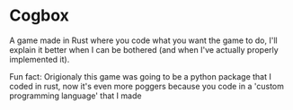 # Cogbox
 A game made in Rust where you code what you want the game to do, I'll explain it better when I can be bothered (and when I've actually properly implemented it).
 
 Fun fact: Origionaly this game was going to be a python package that I coded in rust, now it's even more poggers because you code in a 'custom programming language' that I made
